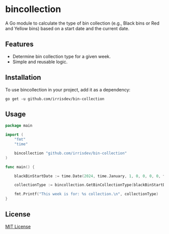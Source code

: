 
# bincollection

A Go module to calculate the type of bin collection (e.g., Black bins or Red and Yellow bins) based on a start date and the current date.

## Features
- Determine bin collection type for a given week.
- Simple and reusable logic.

## Installation

To use bincollection in your project, add it as a dependency:

```
go get -u github.com/irrisdev/bin-collection
```

## Usage
```go
package main

import (
	"fmt"
	"time"

	bincollection "github.com/irrisdev/bin-collection"
)

func main() {

	blackBinStartDate := time.Date(2024, time.January, 1, 0, 0, 0, 0, time.Local)

	collectionType := bincollection.GetBinCollectionType(blackBinStartDate)

	fmt.Printf("This week is for: %s collection.\n", collectionType)
}
```
## License
[MIT License](LICENSE)
